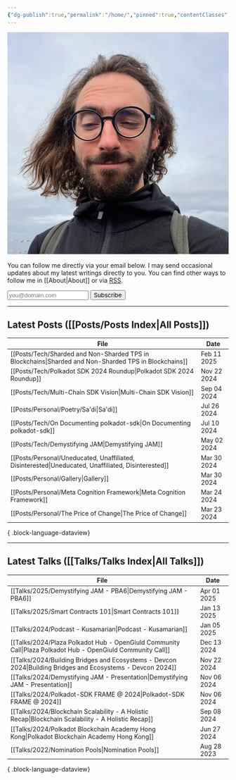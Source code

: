 ```yaml
---
{"dg-publish":true,"permalink":"/home/","pinned":true,"contentClasses":"homepage","tags":["gardenEntry"],"created":"2024-03-24T10:35:09.000+00:00","updated":"2025-02-22T18:35:14.020+00:00"}
---
```


![Screenshot 2023-11-01 at 21.21.06.jpeg|300](/img/user/resources/Screenshot%202023-11-01%20at%2021.21.06.jpeg)

You can follow me directly via your email below. I may send occasional updates about my latest writings directly to you. You can find other ways to follow me in [[About\|About]] or via [RSS](./feed.xml).
<form
  action="https://buttondown.com/api/emails/embed-subscribe/kianenigma"
  method="post"
  target="popupwindow"
  onsubmit="window.open('https://buttondown.com/kianenigma', 'popupwindow')"
  class="embeddable-buttondown-form"
>
  <input type="email" name="email" id="bd-email", placeholder="you@domain.com" />
  <input type="submit" value="Subscribe" style="font-family: inherit;  height: var(--input-height);" />
</form>

---
## Latest Posts ([[Posts/Posts Index\|All Posts]])
| File                                                                                                     | Date        |
| -------------------------------------------------------------------------------------------------------- | ----------- |
| [[Posts/Tech/Sharded and Non-Sharded TPS in Blockchains\|Sharded and Non-Sharded TPS in Blockchains]] | Feb 11 2025 |
| [[Posts/Tech/Polkadot SDK 2024 Roundup\|Polkadot SDK 2024 Roundup]]                                   | Nov 22 2024 |
| [[Posts/Tech/Multi-Chain SDK Vision\|Multi-Chain SDK Vision]]                                         | Sep 04 2024 |
| [[Posts/Personal/Poetry/Sa'di\|Sa'di]]                                                                | Jul 26 2024 |
| [[Posts/Tech/On Documenting polkadot-sdk\|On Documenting polkadot-sdk]]                               | Jul 10 2024 |
| [[Posts/Tech/Demystifying JAM\|Demystifying JAM]]                                                     | May 02 2024 |
| [[Posts/Personal/Uneducated, Unaffiliated, Disinterested\|Uneducated, Unaffiliated, Disinterested]]   | Mar 30 2024 |
| [[Posts/Personal/Gallery\|Gallery]]                                                                   | Mar 30 2024 |
| [[Posts/Personal/Meta Cognition Framework\|Meta Cognition Framework]]                                 | Mar 24 2024 |
| [[Posts/Personal/The Price of Change\|The Price of Change]]                                           | Mar 23 2024 |

{ .block-language-dataview}

---
## Latest Talks ([[Talks/Talks Index\|All Talks]])
| File                                                                                                           | Date        |
| -------------------------------------------------------------------------------------------------------------- | ----------- |
| [[Talks/2025/Demystifying JAM - PBA6\|Demystifying JAM - PBA6]]                                             | Apr 01 2025 |
| [[Talks/2025/Smart Contracts 101\|Smart Contracts 101]]                                                     | Jan 13 2025 |
| [[Talks/2024/Podcast - Kusamarian\|Podcast - Kusamarian]]                                                   | Jan 05 2025 |
| [[Talks/2024/Plaza Polkadot Hub - OpenGiuld Community Call\|Plaza Polkadot Hub - OpenGiuld Community Call]] | Dec 13 2024 |
| [[Talks/2024/Building Bridges and Ecosystems - Devcon 2024\|Building Bridges and Ecosystems - Devcon 2024]] | Nov 22 2024 |
| [[Talks/2024/Demystifying JAM - Presentation\|Demystifying JAM - Presentation]]                             | Nov 06 2024 |
| [[Talks/2024/Polkadot-SDK FRAME @ 2024\|Polkadot-SDK FRAME @ 2024]]                                         | Nov 06 2024 |
| [[Talks/2024/Blockchain Scalability - A Holistic Recap\|Blockchain Scalability - A Holistic Recap]]         | Sep 08 2024 |
| [[Talks/2024/Polkadot Blockchain Academy Hong Kong\|Polkadot Blockchain Academy Hong Kong]]                 | Jun 27 2024 |
| [[Talks/2022/Nomination Pools\|Nomination Pools]]                                                           | Aug 28 2023 |

{ .block-language-dataview}
